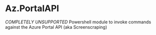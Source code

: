 # Az.PortalAPI
*COMPLETELY UNSUPPORTED* Powershell module to invoke commands against the Azure Portal API (aka Screenscraping)
